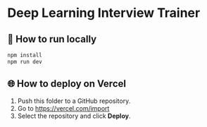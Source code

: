 # Deep Learning Interview Trainer

## 🚀 How to run locally

```bash
npm install
npm run dev
```

## 🌐 How to deploy on Vercel

1. Push this folder to a GitHub repository.
2. Go to https://vercel.com/import
3. Select the repository and click **Deploy**.
